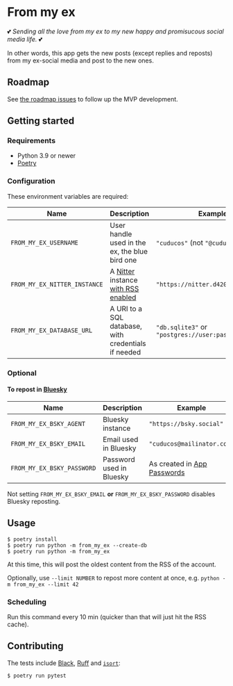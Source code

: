 # From my ex

💕 _Sending all the love from my ex to my new happy and promisucous social media life._ 💕

In other words, this app gets the new posts (except replies and reposts) from my ex-social media and post to the new ones.

## Roadmap

See [the roadmap issues](https://github.com/cuducos/from-my-ex/labels/roadmap) to follow up the MVP development.

## Getting started

### Requirements

* Python 3.9 or newer
* [Poetry](https://python-poetry.org)

### Configuration

These environment variables are required:

| Name | Description | Example |
|---|---|---|
| `FROM_MY_EX_USERNAME` | User handle used in the ex, the blue bird one | `"cuducos"` (not `"@cuducos"`) |
| `FROM_MY_EX_NITTER_INSTANCE` | A [Nitter](https://nitter.net/) instance [with RSS enabled](https://github.com/zedeus/nitter/wiki/Instances) | `"https://nitter.d420.de"` |
| `FROM_MY_EX_DATABASE_URL` | A URI to a SQL database, with credentials if needed | `"db.sqlite3"` or `"postgres://user:pass@server/db"` |

### Optional

#### To repost in [Bluesky](https://bsky.app)

| Name | Description | Example | Default value |
|---|---|---|---|
| `FROM_MY_EX_BSKY_AGENT` | Bluesky instance | `"https://bsky.social"` | `"https://bsky.social"` |
| `FROM_MY_EX_BSKY_EMAIL` | Email used in Bluesky | `"cuducos@mailinator.com"` | `None` |
| `FROM_MY_EX_BSKY_PASSWORD` | Password used in Bluesky | As created in [App Passwords](https://bsky.app/settings/app-passwords) | `None` |

Not setting `FROM_MY_EX_BSKY_EMAIL` **or** `FROM_MY_EX_BSKY_PASSWORD` disables Bluesky reposting.

## Usage

```console
$ poetry install
$ poetry run python -m from_my_ex --create-db
$ poetry run python -m from_my_ex
```

At this time, this will post the oldest content from the RSS of the account.

Optionally, use `--limit NUMBER` to repost more content at once, e.g. `python -m from_my_ex --limit 42`

### Scheduling

Run this command every 10 min (quicker than that will just hit the RSS cache).

## Contributing

The tests include [Black](https://black.readthedocs.io/en/stable/), [Ruff](https://docs.astral.sh/ruff/) and [`isort`](https://pycqa.github.io/isort/):

```console
$ poetry run pytest
```
